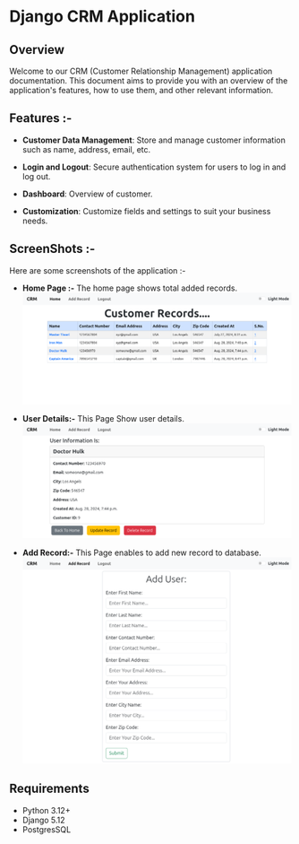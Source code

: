 # Django CRM Application

## Overview
Welcome to our CRM (Customer Relationship Management) application documentation. This document aims to provide you with an overview of the application's features, how to use them, and other relevant information.

## Features :-

- **Customer Data Management**: Store and manage customer information such as name, address, email, etc.
- **Login and Logout**: Secure authentication system for users to log in and log out.
- **Dashboard**: Overview of customer.

- **Customization**: Customize fields and settings to suit your business needs.

## ScreenShots :-

Here are some screenshots of the application :-

- **Home Page :-** The home page shows total added records.
    ![img](./crm_project/assets/screenshots/CRM_Home.png)

- **User Details:-** This Page Show user details.
    ![img](./crm_project/assets/screenshots/CRM_User_Info.png) 

- **Add Record:-** This Page enables to add new record to database.
    ![img](./crm_project/assets/screenshots/CRM_Add_Record.png)


## Requirements

- Python 3.12+
- Django 5.12
- PostgresSQL